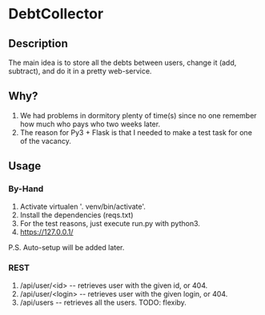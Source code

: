 # DebtCollector

## Description
The main idea is to store all the debts between users, change it (add, subtract), and do it in a pretty web-service.

## Why?
1. We had problems in dormitory plenty of time(s) since no one remember how much who pays who two weeks later.
2. The reason for Py3 + Flask is that I needed to make a test task for one of the vacancy.

## Usage

### By-Hand
1. Activate virtualen '. venv/bin/activate'.
2. Install the dependencies (reqs.txt)
3. For the test reasons, just execute run.py with python3.
4. https://127.0.0.1/

P.S. Auto-setup will be added later.

### REST
1. /api/user/\<id\> -- retrieves user with the given id, or 404.
2. /api/user/\<login\> -- retrieves user with the given login, or 404.
3. /api/users -- retrieves all the users. TODO: flexiby.
